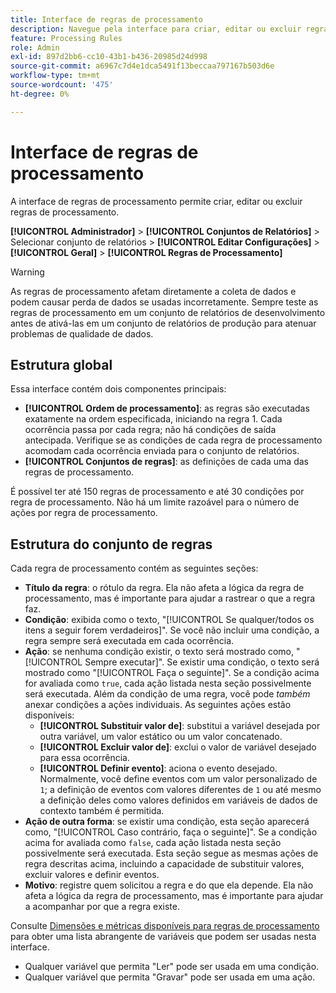 ```yaml
---
title: Interface de regras de processamento
description: Navegue pela interface para criar, editar ou excluir regras de processamento.
feature: Processing Rules
role: Admin
exl-id: 897d2bb6-cc10-43b1-b436-20985d24d998
source-git-commit: a6967c7d4e1dca5491f13beccaa797167b503d6e
workflow-type: tm+mt
source-wordcount: '475'
ht-degree: 0%

---
```


# Interface de regras de processamento

A interface de regras de processamento permite criar, editar ou excluir regras de processamento.

**[!UICONTROL Administrador]** > **[!UICONTROL Conjuntos de Relatórios]** > Selecionar conjunto de relatórios > **[!UICONTROL Editar Configurações]** > **[!UICONTROL Geral]** > **[!UICONTROL Regras de Processamento]**

>[!WARNING]
>
>As regras de processamento afetam diretamente a coleta de dados e podem causar perda de dados se usadas incorretamente. Sempre teste as regras de processamento em um conjunto de relatórios de desenvolvimento antes de ativá-las em um conjunto de relatórios de produção para atenuar problemas de qualidade de dados.

## Estrutura global

Essa interface contém dois componentes principais:

* **[!UICONTROL Ordem de processamento]**: as regras são executadas exatamente na ordem especificada, iniciando na regra 1. Cada ocorrência passa por cada regra; não há condições de saída antecipada. Verifique se as condições de cada regra de processamento acomodam cada ocorrência enviada para o conjunto de relatórios.
* **[!UICONTROL Conjuntos de regras]**: as definições de cada uma das regras de processamento.

É possível ter até 150 regras de processamento e até 30 condições por regra de processamento. Não há um limite razoável para o número de ações por regra de processamento.

## Estrutura do conjunto de regras

Cada regra de processamento contém as seguintes seções:

* **Título da regra**: o rótulo da regra. Ela não afeta a lógica da regra de processamento, mas é importante para ajudar a rastrear o que a regra faz.
* **Condição**: exibida como o texto, &quot;[!UICONTROL Se qualquer/todos os itens a seguir forem verdadeiros]&quot;. Se você não incluir uma condição, a regra sempre será executada em cada ocorrência.
* **Ação**: se nenhuma condição existir, o texto será mostrado como, &quot;[!UICONTROL Sempre executar]&quot;. Se existir uma condição, o texto será mostrado como &quot;[!UICONTROL Faça o seguinte]&quot;. Se a condição acima for avaliada como `true`, cada ação listada nesta seção possivelmente será executada. Além da condição de uma regra, você pode _também_ anexar condições a ações individuais. As seguintes ações estão disponíveis:
   * **[!UICONTROL Substituir valor de]**: substitui a variável desejada por outra variável, um valor estático ou um valor concatenado.
   * **[!UICONTROL Excluir valor de]**: exclui o valor de variável desejado para essa ocorrência.
   * **[!UICONTROL Definir evento]**: aciona o evento desejado. Normalmente, você define eventos com um valor personalizado de `1`; a definição de eventos com valores diferentes de `1` ou até mesmo a definição deles como valores definidos em variáveis de dados de contexto também é permitida.
* **Ação de outra forma**: se existir uma condição, esta seção aparecerá como, &quot;[!UICONTROL Caso contrário, faça o seguinte]&quot;. Se a condição acima for avaliada como `false`, cada ação listada nesta seção possivelmente será executada. Esta seção segue as mesmas ações de regra descritas acima, incluindo a capacidade de substituir valores, excluir valores e definir eventos.
* **Motivo**: registre quem solicitou a regra e do que ela depende. Ela não afeta a lógica da regra de processamento, mas é importante para ajudar a acompanhar por que a regra existe.

Consulte [Dimensões e métricas disponíveis para regras de processamento](pr-variables.md) para obter uma lista abrangente de variáveis que podem ser usadas nesta interface.

* Qualquer variável que permita &quot;Ler&quot; pode ser usada em uma condição.
* Qualquer variável que permita &quot;Gravar&quot; pode ser usada em uma ação.
